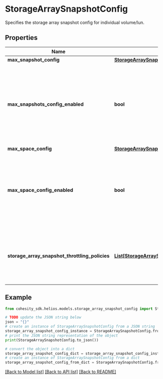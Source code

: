 # StorageArraySnapshotConfig

Specifies the storage array snapshot config for individual volume/lun.

## Properties

Name | Type | Description | Notes
------------ | ------------- | ------------- | -------------
**max_snapshot_config** | [**StorageArraySnapshotMaxSnapshotConfig**](StorageArraySnapshotMaxSnapshotConfig.md) |  | [optional] 
**max_snapshots_config_enabled** | **bool** | Specifies whether we will use storage snapshot managmement max snapshots config to all volumes/luns that are part of the registered entity. | [optional] 
**max_space_config** | [**StorageArraySnapshotMaxSpaceConfig**](StorageArraySnapshotMaxSpaceConfig.md) |  | [optional] 
**max_space_config_enabled** | **bool** | Specifies whether we will use storage snapshot managmement max space config to all volumes/luns that are part of the registered entity. | [optional] 
**storage_array_snapshot_throttling_policies** | [**List[StorageArraySnapshotThrottlingPolicy]**](StorageArraySnapshotThrottlingPolicy.md) | Specifies the list of storage array snapshot management throttling policies for individual volume/lun. | [optional] 

## Example

```python
from cohesity_sdk.helios.models.storage_array_snapshot_config import StorageArraySnapshotConfig

# TODO update the JSON string below
json = "{}"
# create an instance of StorageArraySnapshotConfig from a JSON string
storage_array_snapshot_config_instance = StorageArraySnapshotConfig.from_json(json)
# print the JSON string representation of the object
print(StorageArraySnapshotConfig.to_json())

# convert the object into a dict
storage_array_snapshot_config_dict = storage_array_snapshot_config_instance.to_dict()
# create an instance of StorageArraySnapshotConfig from a dict
storage_array_snapshot_config_from_dict = StorageArraySnapshotConfig.from_dict(storage_array_snapshot_config_dict)
```
[[Back to Model list]](../README.md#documentation-for-models) [[Back to API list]](../README.md#documentation-for-api-endpoints) [[Back to README]](../README.md)


